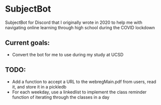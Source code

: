 # SubjectBot
SubjectBot for Discord that I originally wrote in 2020 to help me with navigating online learning through high school during the COVID lockdown

## Current goals:
- Convert the bot for me to use during my study at UCSD

## TODO:
- Add a function to accept a URL to the webregMain.pdf from users, read it, and store it in a pickledb
- For each weekday, use a linkedlist to implement the class reminder function of iterating through the classes in a day
